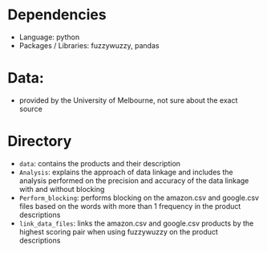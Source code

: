 # Dependencies
- Language: python
- Packages / Libraries: fuzzywuzzy, pandas
# Data:
- provided by the University of Melbourne, not sure about the exact source
# Directory
- `data`: contains the products and their description
- `Analysis`: explains the approach of data linkage and includes the analysis performed on the precision and accuracy of the data linkage with and without blocking
- `Perform_blocking`: performs blocking on the amazon.csv and google.csv files based on the words with more than 1 frequency in the product descriptions
- `link_data_files`: links the amazon.csv and google.csv products by the highest scoring pair when using fuzzywuzzy on the product descriptions
